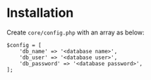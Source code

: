 # Installation

Create `core/config.php` with an array as below:

```
$config = [
	'db_name' => '<database name>',
	'db_user' => '<database user>',
	'db_password' => '<database password>',
];
```
